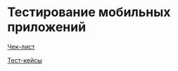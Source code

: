 # Тестирование мобильных приложений

[Чек-лист](https://docs.google.com/spreadsheets/d/1lwtp1gVSV1g00gM1HWUGDYw0ffVxtfE5_DvEOuAwKTw/edit?gid=0#gid=0)

[Тест-кейсы](https://github.com/user-attachments/files/17261901/G8-2024-10-04.pdf)
